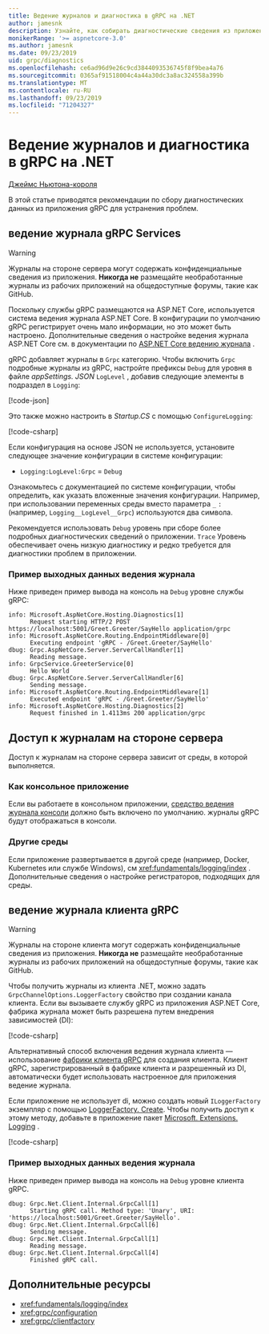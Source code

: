```yaml
---
title: Ведение журналов и диагностика в gRPC на .NET
author: jamesnk
description: Узнайте, как собирать диагностические сведения из приложения gRPC на платформе .NET.
monikerRange: '>= aspnetcore-3.0'
ms.author: jamesnk
ms.date: 09/23/2019
uid: grpc/diagnostics
ms.openlocfilehash: ce6ad96d9e26c9cd3844093536745f8f9bea4a76
ms.sourcegitcommit: 0365af91518004c4a44a30dc3a8ac324558a399b
ms.translationtype: MT
ms.contentlocale: ru-RU
ms.lasthandoff: 09/23/2019
ms.locfileid: "71204327"
---
```

# <a name="logging-and-diagnostics-in-grpc-on-net"></a>Ведение журналов и диагностика в gRPC на .NET

[Джеймс Ньютона-короля](https://twitter.com/jamesnk)

В этой статье приводятся рекомендации по сбору диагностических данных из приложения gRPC для устранения проблем.

## <a name="grpc-services-logging"></a>ведение журнала gRPC Services

> [!WARNING]
> Журналы на стороне сервера могут содержать конфиденциальные сведения из приложения. **Никогда не** размещайте необработанные журналы из рабочих приложений на общедоступные форумы, такие как GitHub.

Поскольку службы gRPC размещаются на ASP.NET Core, используется система ведения журнала ASP.NET Core. В конфигурации по умолчанию gRPC регистрирует очень мало информации, но это может быть настроено. Дополнительные сведения о настройке ведения журнала ASP.NET Core см. в документации по [ASP.NET Core ведению журнала](xref:fundamentals/logging/index#configuration) .

gRPC добавляет журналы в `Grpc` категорию. Чтобы включить `Grpc` подробные журналы из gRPC, настройте префиксы `Debug` для уровня в файле *appSettings. JSON* `LogLevel` , добавив следующие элементы в подраздел в `Logging`:

[!code-json[](diagnostics/logging-config.json?highlight=7)]

Это также можно настроить в *Startup.CS* с помощью `ConfigureLogging`:

[!code-csharp[](diagnostics/logging-config-code.cs?highlight=5)]

Если конфигурация на основе JSON не используется, установите следующее значение конфигурации в системе конфигурации:

* `Logging:LogLevel:Grpc` = `Debug`

Ознакомьтесь с документацией по системе конфигурации, чтобы определить, как указать вложенные значения конфигурации. Например, при использовании переменных среды вместо параметра `_` `:` (например, `Logging__LogLevel__Grpc`) используются два символа.

Рекомендуется использовать `Debug` уровень при сборе более подробных диагностических сведений о приложении. `Trace` Уровень обеспечивает очень низкую диагностику и редко требуется для диагностики проблем в приложении.

### <a name="sample-logging-output"></a>Пример выходных данных ведения журнала

Ниже приведен пример вывода на консоль на `Debug` уровне службы gRPC:

```
info: Microsoft.AspNetCore.Hosting.Diagnostics[1]
      Request starting HTTP/2 POST https://localhost:5001/Greet.Greeter/SayHello application/grpc
info: Microsoft.AspNetCore.Routing.EndpointMiddleware[0]
      Executing endpoint 'gRPC - /Greet.Greeter/SayHello'
dbug: Grpc.AspNetCore.Server.ServerCallHandler[1]
      Reading message.
info: GrpcService.GreeterService[0]
      Hello World
dbug: Grpc.AspNetCore.Server.ServerCallHandler[6]
      Sending message.
info: Microsoft.AspNetCore.Routing.EndpointMiddleware[1]
      Executed endpoint 'gRPC - /Greet.Greeter/SayHello'
info: Microsoft.AspNetCore.Hosting.Diagnostics[2]
      Request finished in 1.4113ms 200 application/grpc
```

## <a name="access-server-side-logs"></a>Доступ к журналам на стороне сервера

Доступ к журналам на стороне сервера зависит от среды, в которой выполняется.

### <a name="as-a-console-app"></a>Как консольное приложение

Если вы работаете в консольном приложении, [средство ведения журнала консоли](xref:fundamentals/logging/index#console-provider) должно быть включено по умолчанию. журналы gRPC будут отображаться в консоли.

### <a name="other-environments"></a>Другие среды

Если приложение развертывается в другой среде (например, Docker, Kubernetes или службе Windows), см <xref:fundamentals/logging/index> . Дополнительные сведения о настройке регистраторов, подходящих для среды.

## <a name="grpc-client-logging"></a>ведение журнала клиента gRPC

> [!WARNING]
> Журналы на стороне клиента могут содержать конфиденциальные сведения из приложения. **Никогда не** размещайте необработанные журналы из рабочих приложений на общедоступные форумы, такие как GitHub.

Чтобы получить журналы из клиента .NET, можно задать `GrpcChannelOptions.LoggerFactory` свойство при создании канала клиента. Если вы вызываете службу gRPC из приложения ASP.NET Core, фабрика журнала может быть разрешена путем внедрения зависимостей (DI):

[!code-csharp[](diagnostics/net-client-dependency-injection.cs?highlight=7,16)]

Альтернативный способ включения ведения журнала клиента — использование [фабрики клиента gRPC](xref:grpc/clientfactory) для создания клиента. Клиент gRPC, зарегистрированный в фабрике клиента и разрешенный из DI, автоматически будет использовать настроенное для приложения ведение журнала.

Если приложение не использует di, можно создать новый `ILoggerFactory` экземпляр с помощью [LoggerFactory. Create](xref:Microsoft.Extensions.Logging.LoggerFactory.Create*). Чтобы получить доступ к этому методу, добавьте в приложение пакет [Microsoft. Extensions. Logging](https://www.nuget.org/packages/microsoft.extensions.logging/) .

[!code-csharp[](diagnostics/net-client-loggerfactory-create.cs?highlight=1,8)]

### <a name="sample-logging-output"></a>Пример выходных данных ведения журнала

Ниже приведен пример вывода на консоль на `Debug` уровне клиента gRPC.

```
dbug: Grpc.Net.Client.Internal.GrpcCall[1]
      Starting gRPC call. Method type: 'Unary', URI: 'https://localhost:5001/Greet.Greeter/SayHello'.
dbug: Grpc.Net.Client.Internal.GrpcCall[6]
      Sending message.
dbug: Grpc.Net.Client.Internal.GrpcCall[1]
      Reading message.
dbug: Grpc.Net.Client.Internal.GrpcCall[4]
      Finished gRPC call.
```

## <a name="additional-resources"></a>Дополнительные ресурсы

* <xref:fundamentals/logging/index>
* <xref:grpc/configuration>
* <xref:grpc/clientfactory>
